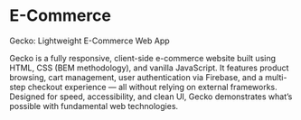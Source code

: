 # E-Commerce
Gecko: Lightweight E-Commerce Web App

Gecko is a fully responsive, client-side e-commerce website built using HTML, CSS (BEM methodology), and vanilla JavaScript. It features product browsing, cart management, user authentication via Firebase, and a multi-step checkout experience — all without relying on external frameworks. Designed for speed, accessibility, and clean UI, Gecko demonstrates what’s possible with fundamental web technologies.
